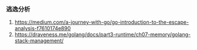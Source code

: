 

### 逃逸分析
1. https://medium.com/a-journey-with-go/go-introduction-to-the-escape-analysis-f7610174e890
2. https://draveness.me/golang/docs/part3-runtime/ch07-memory/golang-stack-management/
